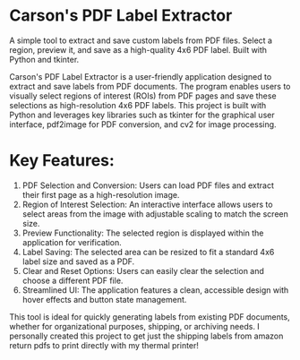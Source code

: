 # Carson's PDF Label Extractor
A simple tool to extract and save custom labels from PDF files. Select a region, preview it, and save as a high-quality 4x6 PDF label. Built with Python and tkinter.

Carson's PDF Label Extractor is a user-friendly application designed to extract and save labels from PDF documents. The program enables users to visually select regions of interest (ROIs) from PDF pages and save these selections as high-resolution 4x6 PDF labels. This project is built with Python and leverages key libraries such as tkinter for the graphical user interface, pdf2image for PDF conversion, and cv2 for image processing.

# Key Features: 
1. PDF Selection and Conversion: Users can load PDF files and extract their first page as a high-resolution image.
2. Region of Interest Selection: An interactive interface allows users to select areas from the image with adjustable scaling to match the screen size.
3. Preview Functionality: The selected region is displayed within the application for verification.
4. Label Saving: The selected area can be resized to fit a standard 4x6 label size and saved as a PDF.
5. Clear and Reset Options: Users can easily clear the selection and choose a different PDF file.
6. Streamlined UI: The application features a clean, accessible design with hover effects and button state management.

This tool is ideal for quickly generating labels from existing PDF documents, whether for organizational purposes, shipping, or archiving needs. I personally created this project to get just the shipping labels from amazon return pdfs to print directly with my thermal printer!
